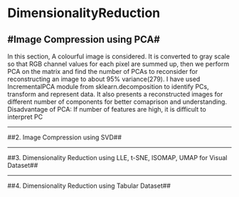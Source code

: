 # DimensionalityReduction

#Image Compression using PCA#
---------------
In this section, A colourful image is considered. It is converted to gray scale so that RGB channel values for each pixel are summed up, then we perform PCA on the matrix and find the number of PCAs to reconsider for reconstructing an image to about 95% variance(279). I have used IncrementalPCA module from sklearn.decomposition to identify PCs, transform and represent data. It also presents a reconstructed images for different number of components for better comaprison and understanding.
Disadvantage of PCA: If number of features are high, it is difficult to interpret PC
- - - -
##2. Image Compression using SVD##
- - - -
##3. Dimensionality Reduction using LLE, t-SNE, ISOMAP, UMAP for Visual Dataset##
- - - -
##4. Dimensionality Reduction using Tabular Dataset##
